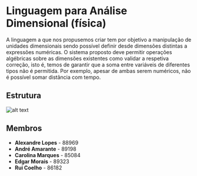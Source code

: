# Linguagem para Análise Dimensional (física)
A linguagem a que nos propusemos criar tem por objetivo a manipulação de unidades dimensionais sendo possível definir desde dimensões distintas a expressões numéricas. O sistema proposto deve permitir operações algébricas sobre as dimensões existentes como validar a respetiva correção, isto é, temos de garantir que a soma entre variáveis de diferentes tipos não é permitida. Por exemplo, apesar de ambas serem numéricos, não é possível somar distância com tempo.

## Estrutura
![alt text](https://i.ibb.co/xH1Y6m3/Estrutura.png)
## Membros
* **Alexandre Lopes** - 88969
* **André Amarante** - 89198
* **Carolina Marques** - 85084
* **Edgar Morais** - 89323
* **Rui Coelho** - 86182